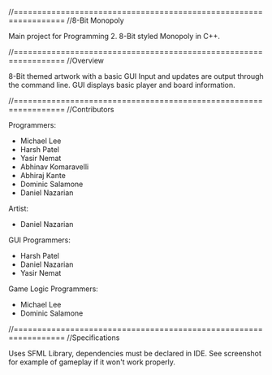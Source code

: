 //=================================================================
//8-Bit Monopoly

Main project for Programming 2. 8-Bit styled Monopoly in  C++.

//=================================================================
//Overview

8-Bit themed artwork with a basic GUI
Input and updates are output through the command line.
GUI displays basic player and board information.

//=================================================================
//Contributors

Programmers:
- Michael Lee
- Harsh Patel
- Yasir Nemat
- Abhinav Komaravelli
- Abhiraj Kante
- Dominic Salamone
- Daniel Nazarian

Artist:
- Daniel Nazarian

GUI Programmers:
- Harsh Patel
- Daniel Nazarian
- Yasir Nemat

Game Logic Programmers:
- Michael Lee
- Dominic Salamone

//=================================================================
//Specifications

Uses SFML Library, dependencies must be declared in IDE.
See screenshot for example of gameplay if it won't work properly.
